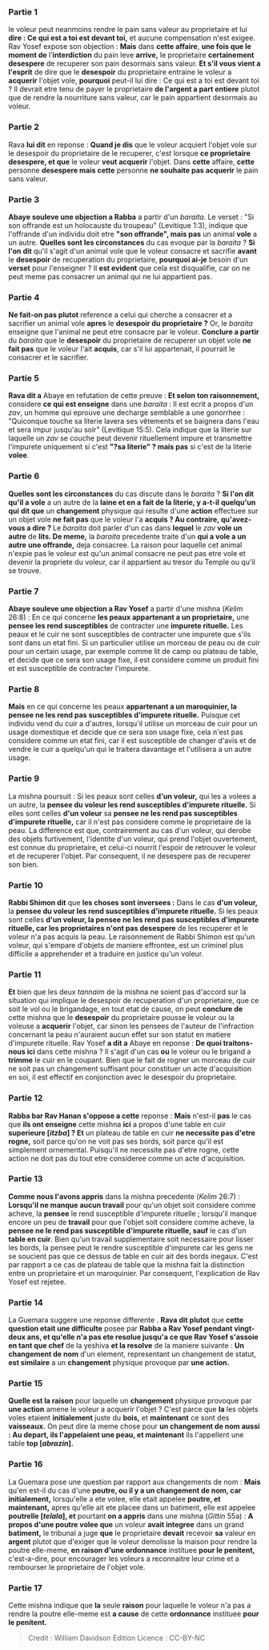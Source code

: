 
### Partie 1
le voleur peut neanmoins rendre le pain sans valeur au proprietaire et lui <b>dire : Ce qui est a toi est devant toi,</b> et aucune compensation n'est exigee. Rav Yosef expose son objection : <b>Mais</b> dans <b>cette affaire</b>, <b>une fois que le moment de</b> l'<b>interdiction</b> du pain leve <b>arrive,</b> le proprietaire <b>certainement desespere</b> de recuperer son pain desormais sans valeur. <b>Et s'il vous vient a l'esprit</b> de dire que le <b>desespoir</b> du proprietaire entraine le voleur a <b>acquerir</b> l'objet vole, <b>pourquoi</b> peut-il lui dire : Ce qui est a toi est devant toi ? Il devrait etre tenu de payer</b> le proprietaire <b>de l'argent a part entiere</b> plutot que de rendre la nourriture sans valeur, car le pain appartient desormais au voleur.

### Partie 2
Rava <b>lui dit</b> en reponse : <b>Quand je dis</b> que le voleur acquiert l'objet vole sur le desespoir du proprietaire de le recuperer, c'est lorsque <b>ce proprietaire</b> <b>desespere, et que</b> le voleur <b>veut acquerir</b> l'objet. Dans <b>cette</b> affaire, <b>cette</b> personne <b>desespere mais cette</b> personne <b>ne souhaite pas acquerir</b> le pain sans valeur.

### Partie 3
<b>Abaye souleve une objection a Rabba</b> a partir d'un <i>baraita</i>. Le verset : "Si son offrande est un holocauste du troupeau" (Levitique 1:3), indique que l'offrande d'un individu doit etre <b>"son offrande", mais pas</b> un animal <b>vole</b> a un autre. <b>Quelles sont les circonstances</b> du cas evoque par la <i>baraita</i> ? <b>Si l'on dit</b> qu'il s'agit d'un animal vole que le voleur consacre et sacrifie <b>avant</b> le <b>desespoir</b> de recuperation du proprietaire, <b>pourquoi ai-je</b> besoin d'un <b>verset</b> pour l'enseigner ? Il <b>est evident</b> que cela est disqualifie, car on ne peut meme pas consacrer un animal qui ne lui appartient pas.

### Partie 4
<b>Ne fait-on pas plutot</b> reference a celui qui cherche a consacrer et a sacrifier un animal vole <b>apres</b> le <b>desespoir du proprietaire ?</b> Or, le <i>baraita</i> enseigne que l'animal ne peut etre consacre par le voleur. <b>Conclure a partir</b> du <i>baraita</i> que le <b>desespoir</b> du proprietaire de recuperer un objet vole <b>ne fait pas</b> que le voleur l'ait <b>acquis</b>, car s'il lui appartenait, il pourrait le consacrer et le sacrifier.

### Partie 5
<b>Rava dit a</b> Abaye en refutation de cette preuve : <b>Et selon ton raisonnement,</b> considere <b>ce qui est enseigne</b> dans une <i>baraita</i> : Il est ecrit a propos d'un <i>zav</i>, un homme qui eprouve une decharge semblable a une gonorrhee : "Quiconque touche sa literie lavera ses vêtements et se baignera dans l'eau et sera impur jusqu'au soir" (Levitique 15:5). Cela indique que la literie sur laquelle un <i>zav</i> se couche peut devenir rituellement impure et transmettre l'impurete uniquement si c'est <b>"?sa literie" ? mais pas</b> si c'est de la literie <b>volee</b>.

### Partie 6
<b>Quelles sont les circonstances</b> du cas discute dans le <i>baraita</i> ? <b>Si l'on dit qu'il a vole</b> a un autre de la <b>laine et en a fait de la literie, y a-t-il quelqu'un qui dit que</b> un <b>changement</b> physique qui resulte d'une <b>action</b> effectuee sur un objet vole <b>ne fait pas</b> que le voleur l'a <b>acquis ? Au contraire, qu'avez-vous a dire ? </b> Le <i>baraita</i> doit parler d'un cas dans <b>lequel</b> le <i>zav</i> <b>vole un autre</b> de <b>lits. De meme,</b> la <i>baraita</i> precedente traite d'un <b>qui a vole a un autre</b> <b>une offrande,</b> deja consacree. La raison pour laquelle cet animal n'expie pas le voleur est qu'un animal consacre ne peut pas etre vole et devenir la propriete du voleur, car il appartient au tresor du Temple ou qu'il se trouve.

### Partie 7
<b>Abaye souleve une objection a Rav Yosef</b> a partir d'une mishna (<i>Kelim</i> 26:8) : En ce qui concerne <b>les peaux appartenant a un proprietaire,</b> une <b>pensee les rend susceptibles</b> de contracter une <b>impurete rituelle.</b> Les peaux et le cuir ne sont susceptibles de contracter une impurete que s'ils sont dans un etat fini. Si un particulier utilise un morceau de peau ou de cuir pour un certain usage, par exemple comme lit de camp ou plateau de table, et decide que ce sera son usage fixe, il est considere comme un produit fini et est susceptible de contracter l'impurete.

### Partie 8
<b>Mais</b> en ce qui concerne les peaux <b>appartenant a un maroquinier, la pensee ne les rend pas susceptibles d'impurete rituelle.</b> Puisque cet individu vend du cuir a d'autres, lorsqu'il utilise un morceau de cuir pour un usage domestique et decide que ce sera son usage fixe, cela n'est pas considere comme un etat fini, car il est susceptible de changer d'avis et de vendre le cuir a quelqu'un qui le traitera davantage et l'utilisera a un autre usage.

### Partie 9
La mishna poursuit : Si les peaux sont celles <b>d'un voleur,</b> qui les a volees a un autre, la <b>pensee du voleur les rend susceptibles d'impurete rituelle.</b> Si elles sont celles <b>d'un voleur</b> sa <b>pensee ne les rend pas susceptibles d'impurete rituelle,</b> car il n'est pas considere comme le proprietaire de la peau. La difference est que, contrairement au cas d'un voleur, qui derobe des objets furtivement, l'identite d'un voleur, qui prend l'objet ouvertement, est connue du proprietaire, et celui-ci nourrit l'espoir de retrouver le voleur et de recuperer l'objet. Par consequent, il ne desespere pas de recuperer son bien.

### Partie 10
<b>Rabbi Shimon dit</b> que <b>les choses sont inversees :</b> Dans le cas <b>d'un voleur,</b> la <b>pensee du voleur les rend susceptibles d'impurete rituelle.</b> Si les peaux sont celles <b>d'un voleur, la pensee ne les rend pas susceptibles d'impurete rituelle, car les proprietaires n'ont pas desespere</b> de les recuperer et le voleur n'a pas acquis la peau. Le raisonnement de Rabbi Shimon est qu'un voleur, qui s'empare d'objets de maniere effrontee, est un criminel plus difficile a apprehender et a traduire en justice qu'un voleur.

### Partie 11
<b>Et</b> bien que les deux <i>tannaim</i> de la mishna ne soient pas d'accord sur la situation qui implique le desespoir de recuperation d'un proprietaire, que ce soit le vol ou le brigandage, en tout etat de cause, on peut <b>conclure de</b> cette mishna que le <b>desespoir</b> du proprietaire pousse le voleur ou la voleuse a <b>acquerir</b> l'objet, car sinon les pensees de l'auteur de l'infraction concernant la peau n'auraient aucun effet sur son statut en matiere d'impurete rituelle. Rav Yosef <b>a dit a</b> Abaye en reponse : <b>De quoi traitons-nous ici</b> dans cette mishna ? Il s'agit d'un cas <b>ou</b> le voleur ou le brigand a <b>trimme</b> le cuir en le coupant. Bien que le fait de rogner un morceau de cuir ne soit pas un changement suffisant pour constituer un acte d'acquisition en soi, il est effectif en conjonction avec le desespoir du proprietaire.

### Partie 12
<b>Rabba bar Rav Hanan s'oppose a cette</b> reponse : <b>Mais</b> n'est-il <b>pas</b> le cas que <b>ils ont enseigne</b> cette mishna <b>ici</b> a propos d'une table en cuir <b>superieure [<i>itzba</i>] ? Et</b> un plateau de table en cuir <b>ne necessite pas d'etre rogne,</b> soit parce qu'on ne voit pas ses bords, soit parce qu'il est simplement ornemental. Puisqu'il ne necessite pas d'etre rogne, cette action ne doit pas du tout etre consideree comme un acte d'acquisition.

### Partie 13
<b>Comme nous l'avons appris</b> dans la mishna precedente (<i>Kelim</i> 26:7) : <b>Lorsqu'il ne manque aucun travail</b> pour qu'un objet soit considere comme acheve, la <b>pensee</b> le rend susceptible d'impurete rituelle ; lorsqu'il manque</b> encore un peu de <b>travail</b> pour que l'objet soit considere comme acheve, la <b>pensee ne le rend pas susceptible d'impurete rituelle, sauf</b> le cas d'un <b>table en cuir</b>. </b> Bien qu'un travail supplementaire soit necessaire pour lisser les bords, la pensee peut le rendre susceptible d'impurete car les gens ne se soucient pas que ce dessus de table en cuir ait des bords inegaux. C'est par rapport a ce cas de plateau de table que la mishna fait la distinction entre un proprietaire et un maroquinier. Par consequent, l'explication de Rav Yosef est rejetee.

### Partie 14
La Guemara suggere une reponse differente . <b>Rava dit plutot</b> que <b>cette question etait une difficulte</b> posee par <b>Rabba a Rav Yosef pendant vingt-deux ans, et qu'elle n'a pas ete resolue jusqu'a ce que Rav Yosef s'assoie en tant que chef</b> de la yeshiva <b>et la resolve</b> de la maniere suivante : <b>Un changement de nom</b> d'un element, representant un changement de statut, <b>est similaire</b> a un <b>changement</b> physique provoque par <b>une action.</b>

### Partie 15
<b>Quelle est la raison</b> pour laquelle un <b>changement</b> physique provoque par <b>une action</b> amene le voleur a acquerir l'objet ? C'est parce que <b>la</b> les objets voles etaient <b>initialement</b> juste du <b>bois,</b> et <b>maintenant</b> ce sont des <b>vaisseaux.</b> On peut dire la meme chose pour <b>un changement de nom aussi : Au depart, ils l'appelaient une peau, et maintenant</b> ils l'appellent une table <b>top [<i>abrazin</i>].</b>

### Partie 16
La Guemara pose une question par rapport aux changements de nom : <b>Mais</b> qu'en est-il du cas d'une <b>poutre, ou il y a un changement de nom, car initialement,</b> lorsqu'elle a ete volee, elle etait appelee <b>poutre, et maintenant,</b> apres qu'elle ait ete placee dans un batiment, elle est appelee <b>poutrelle [<i>telala</i>], et</b> pourtant <b>on a appris</b> dans une mishna (<i>Gittin</i> 55a) : <b>A propos d'une poutre volee que</b> un voleur <b>avait integree</b> dans un grand <b>batiment,</b> le tribunal a juge <b>que</b> le proprietaire <b>devait</b> recevoir <b>sa</b> valeur en <b>argent</b> plutot que d'exiger que le voleur demolisse la maison pour rendre la poutre elle-meme, <b>en raison d'une ordonnance</b> instituee <b>pour le penitent,</b> c'est-a-dire, pour encourager les voleurs a reconnaitre leur crime et a rembourser le proprietaire de l'objet vole.

### Partie 17
Cette mishna indique que <b>la</b> seule <b>raison</b> pour laquelle le voleur n'a pas a rendre la poutre elle-meme est <b>a cause</b> de cette <b>ordonnance</b> instituee <b>pour le penitent.</b>

>Credit : William Davidson Edition
>Licence : CC-BY-NC